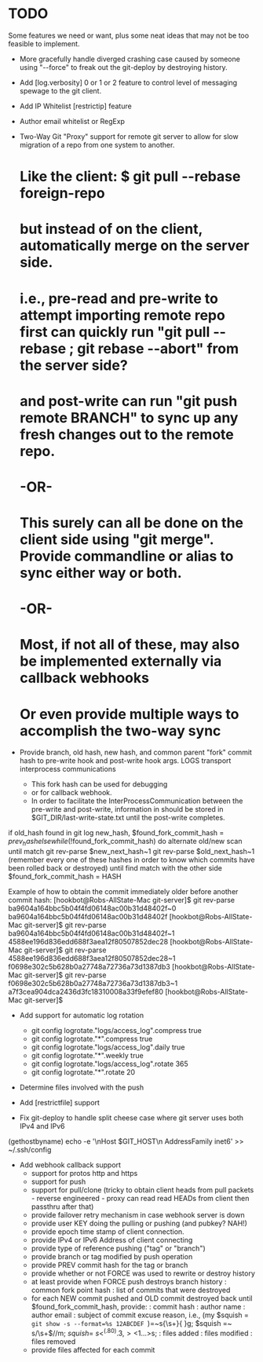 TODO
====

Some features we need or want, plus some neat ideas that may not be too feasible to implement.

 - More gracefully handle diverged crashing case caused by someone using "--force" to freak out the git-deploy by destroying history.

 - Add [log.verbosity] 0 or 1 or 2 feature to control level of messaging spewage to the git client.

 - Add IP Whitelist [restrictip] feature

 - Author email whitelist or RegExp

 - Two-Way Git "Proxy" support for remote git server to allow for slow migration of a repo from one system to another.
   # Like the client: $ git pull --rebase foreign-repo
   # but instead of on the client, automatically merge on the server side.
   # i.e., pre-read and pre-write to attempt importing remote repo first can quickly run "git pull --rebase ; git rebase --abort" from the server side?
   # and post-write can run "git push remote BRANCH" to sync up any fresh changes out to the remote repo.
   # -OR-
   # This surely can all be done on the client side using "git merge". Provide commandline or alias to sync either way or both.
   # -OR-
   # Most, if not all of these, may also be implemented externally via callback webhooks
   # Or even provide multiple ways to accomplish the two-way sync

 - Provide branch, old hash, new hash, and common parent "fork" commit hash to pre-write hook and post-write hook args.  LOGS transport interprocess communications
   * This fork hash can be used for debugging
   * or for callback webhook.
   * In order to facilitate the InterProcessCommunication between the pre-write and post-write, information in should be stored in $GIT_DIR/last-write-state.txt until the post-write completes.

if old_hash found in git log new_hash,
  $found_fork_commit_hash = $prev_hash
else
  while (!$found_fork_commit_hash)
    do alternate old/new scan until match
    git rev-parse $new_next_hash~1
    git rev-parse $old_next_hash~1 (remember every one of these hashes in order to know which commits have been rolled back or destroyed)
    until find match with the other side
    $found_fork_commit_hash = HASH

Example of how to obtain the commit immediately older before another commit hash:
[hookbot@Robs-AllState-Mac git-server]$ git rev-parse ba9604a164bbc5b04f4fd06148ac00b31d48402f~0
ba9604a164bbc5b04f4fd06148ac00b31d48402f
[hookbot@Robs-AllState-Mac git-server]$ git rev-parse ba9604a164bbc5b04f4fd06148ac00b31d48402f~1
4588ee196d836edd688f3aea12f80507852dec28
[hookbot@Robs-AllState-Mac git-server]$ git rev-parse 4588ee196d836edd688f3aea12f80507852dec28~1
f0698e302c5b628b0a27748a72736a73d1387db3
[hookbot@Robs-AllState-Mac git-server]$ git rev-parse f0698e302c5b628b0a27748a72736a73d1387db3~1
a7f3cea904dca2436d3fc18310008a33f9efef80
[hookbot@Robs-AllState-Mac git-server]$

 - Add support for automatic log rotation
   * git config logrotate."logs/access_log".compress true
   * git config logrotate."*".compress true
   * git config logrotate."logs/access_log".daily true
   * git config logrotate."*".weekly true
   * git config logrotate."logs/access_log".rotate 365
   * git config logrotate."*".rotate 20

 - Determine files involved with the push

 - Add [restrictfile] support

 - Fix git-deploy to handle split cheese case where git server uses both IPv4 and IPv6

(gethostbyname)
echo -e '\nHost $GIT_HOST\n    AddressFamily inet6' >> ~/.ssh/config

 - Add webhook callback support
   * support for protos http and https
   * support for push
   * support for pull/clone (tricky to obtain client heads from pull packets - reverse engineered - proxy can read read HEADs from client then passthru after that)
   * provide failover retry mechanism in case webhook server is down
   * provide user KEY doing the pulling or pushing (and pubkey? NAH!)
   * provide epoch time stamp of client connection.
   * provide IPv4 or IPv6 Address of client connecting
   * provide type of reference pushing ("tag" or "branch")
   * provide branch or tag modified by push operation
   * provide PREV commit hash for the tag or branch
   * provide whether or not FORCE was used to rewrite or destroy history
   * at least provide when FORCE push destroys branch history
     : common fork point hash
     : list of commits that were destroyed
   * for each NEW commit pushed and OLD commit destroyed back until $found_fork_commit_hash, provide:
     : commit hash
     : author name
     : author email
     : subject of commit excuse reason, i.e., (my $squish = `git show -s --format=%s 12ABCDEF `)=~s{\s+}{ }g; $squish =~ s/\s+$//m; $squish =~ s<^(.{80}).{3,}><$1...>s;
     : files added
     : files modified
     : files removed
   * provide files affected for each commit
